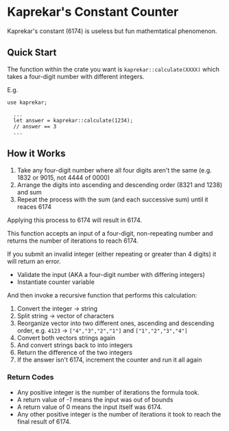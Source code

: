 # Kaprekar's Constant Counter

Kaprekar's constant (6174) is useless but fun mathemtatical phenomenon.

## Quick Start

The function within the crate you want is `kaprekar::calculate(XXXX)` which takes a four-digit number with different integers.

E.g.

```
use kaprekar;

  ...
  let answer = kaprekar::calculate(1234);
  // answer == 3
  ...

```

## How it Works

1. Take any four-digit number where all four digits aren't the same (e.g. 1832 or 9015, not 4444 of 0000)
2. Arrange the digits into ascending and descending order (8321 and 1238) and sum
3. Repeat the process with the sum (and each successive sum) until it reaces 6174

Applying this process to 6174 will result in 6174.

This function accepts an input of a four-digit, non-repeating number and returns the number of iterations to reach 6174.

If you submit an invalid integer (either repeating or greater than 4 digits) it will return an error.

- Validate the input (AKA a four-digit number with differing integers)
- Instantiate counter variable

And then invoke a recursive function that performs this calculation:

1. Convert the integer -> string
2. Split string -> vector of characters
3. Reorganize vector into two different ones, ascending and descending order, e.g. `4123` -> `["4","3","2","1"]` and `["1","2","3","4"]`
4. Convert both vectors strings again
5. And convert strings back to into integers
6. Return the difference of the two integers
7. If the answer isn't 6174, increment the counter and run it all again

### Return Codes

- Any positive integer is the number of iterations the formula took.
- A return value of _-1_ means the input was out of bounds
- A return value of 0 means the input itself was 6174.
- Any other positive integer is the number of iterations it took to reach the final result of 6174.
